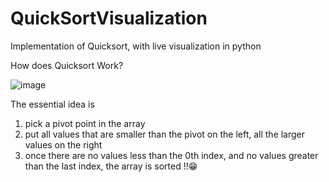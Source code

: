 # QuickSortVisualization
Implementation of Quicksort, with live visualization in python

How does Quicksort Work?

![image](https://user-images.githubusercontent.com/75957506/112855308-aeec5380-907c-11eb-990e-8b31f3d958f1.png)

The essential idea is 
1. pick a pivot point in the array
2. put all values that are smaller than the pivot on the left, all the larger values on the right
3. once there are no values less than the 0th index, and no values greater than the last index, the array is sorted !!😁

